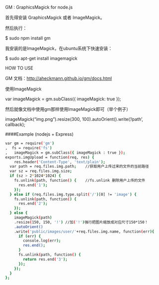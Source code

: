 GM : GraphicsMagick for node.js

首先得安装 GraphicsMagick 或者 ImageMagick。

然后执行：

$ sudo npm install gm

我安装的是ImageMagick，在ubuntu系统下快速安装：

$ sudo apt-get install imagemagick

HOW TO USE

GM 文档：http://aheckmann.github.io/gm/docs.html

使用ImageMagick

var imageMagick = gm.subClass({ imageMagick: true });

然后就像文档中使用gm那样使用ImageMagick即可（举个例子）

imageMagick(“img.png”).resize(300, 100).autoOrient().write(’/path’, callback);


####Example (nodejs + Express)

```bash
var gm = require('gm')
,  fs = require('fs')
,	imageMagick = gm.subClass({ imageMagick : true });
exports.imgUpload = function(req, res) {
	res.header('Content-Type', 'text/plain');
  var path = req.files.img.path;	//获取用户上传过来的文件的当前路径
  var sz = req.files.img.size;
  if (sz > 2*1024*1024) {
    fs.unlink(path, function() {	//fs.unlink 删除用户上传的文件
      res.end('1');
    });
  } else if (req.files.img.type.split('/')[0] != 'image') {
    fs.unlink(path, function() {
      res.end('2');
    });
  } else {
    imageMagick(path)
    .resize(150, 150, '!') //加('!')强行把图片缩放成对应尺寸150*150！
    .autoOrient()
    .write('public/images/user/'+req.files.img.name, function(err){
      if (err) {
        console.log(err);
        res.end();
      }
      fs.unlink(path, function() {
        return res.end('3');
      });
    });
  }
};
```